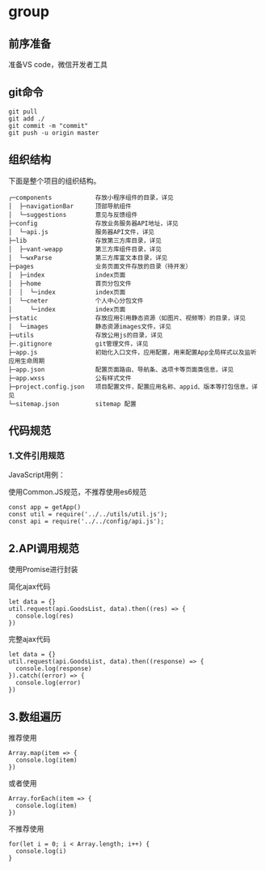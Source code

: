 # group

## **前序准备**

准备VS code，微信开发者工具

## **git命令**

```
git pull
git add ./
git commit -m "commit"
git push -u origin master
```

## **组织结构**

下面是整个项目的组织结构。

```
┌─components            存放小程序组件的目录，详见
│  ├─navigationBar      顶部导航组件
│  └─suggestions        意见与反馈组件  
├─config                存放业务服务器API地址，详见
│  └─api.js             服务器API文件，详见
├─lib                   存放第三方库目录，详见
│  ├─vant-weapp         第三方库组件目录，详见
│  └─wxParse            第三方库富文本目录，详见
├─pages                 业务页面文件存放的目录（待开发）
│  ├─index              index页面
│  ├─home               首页分包文件
│  │  └─index           index页面
│  └─cneter             个人中心分包文件
│     └─index           index页面
├─static                存放应用引用静态资源（如图片、视频等）的目录，详见
│  └─images             静态资源images文件，详见
├─utils                 存放公用js的目录，详见
├─.gitignore            git管理文件，详见
├─app.js                初始化入口文件，应用配置，用来配置App全局样式以及监听 应用生命周期
├─app.json              配置页面路由、导航条、选项卡等页面类信息，详见
├─app.wxss              公有样式文件
├─project.config.json   项目配置文件，配置应用名称、appid、版本等打包信息，详见
└─sitemap.json          sitemap 配置
```

## 代码规范

### 1.文件引用规范

JavaScript用例：

使用Common.JS规范，不推荐使用es6规范

```
const app = getApp()
const util = require('../../utils/util.js');
const api = require('../../config/api.js');
```

## 2.API调用规范

使用Promise进行封装

简化ajax代码

```
let data = {}
util.request(api.GoodsList, data).then((res) => {
  console.log(res)
})
```

完整ajax代码

```
let data = {}
util.request(api.GoodsList, data).then((response) => {
  console.log(response)
}).catch((error) => {
  console.log(error)
})
```

## 3.数组遍历

推荐使用

```
Array.map(item => {
  console.log(item)
}) 
```

或者使用

```
Array.forEach(item => {
  console.log(item)
})
```

不推荐使用

```
for(let i = 0; i < Array.length; i++) {
  console.log(i)
}
```


